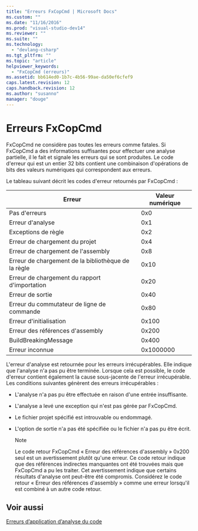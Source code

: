 ```yaml
---
title: "Erreurs FxCopCmd | Microsoft Docs"
ms.custom: ""
ms.date: "11/16/2016"
ms.prod: "visual-studio-dev14"
ms.reviewer: ""
ms.suite: ""
ms.technology: 
  - "devlang-csharp"
ms.tgt_pltfrm: ""
ms.topic: "article"
helpviewer_keywords: 
  - "FxCopCmd (erreurs)"
ms.assetid: bb614ed0-1b7c-4b56-99ae-da50ef6cfef9
caps.latest.revision: 12
caps.handback.revision: 12
ms.author: "susanno"
manager: "douge"
---
```

# Erreurs FxCopCmd
FxCopCmd ne considère pas toutes les erreurs comme fatales.  Si FxCopCmd a des informations suffisantes pour effectuer une analyse partielle, il le fait et signale les erreurs qui se sont produites.  Le code d'erreur qui est un entier 32 bits contient une combinaison d'opérations de bits des valeurs numériques qui correspondent aux erreurs.  
  
 Le tableau suivant décrit les codes d'erreur retournés par FxCopCmd :  
  
|Erreur|Valeur numérique|  
|------------|----------------------|  
|Pas d'erreurs|0x0|  
|Erreur d'analyse|0x1|  
|Exceptions de règle|0x2|  
|Erreur de chargement du projet|0x4|  
|Erreur de chargement de l'assembly|0x8|  
|Erreur de chargement de la bibliothèque de la règle|0x10|  
|Erreur de chargement du rapport d'importation|0x20|  
|Erreur de sortie|0x40|  
|Erreur du commutateur de ligne de commande|0x80|  
|Erreur d'initialisation|0x100|  
|Erreur des références d'assembly|0x200|  
|BuildBreakingMessage|0x400|  
|Erreur inconnue|0x1000000|  
  
 L'erreur d'analyse est retournée pour les erreurs irrécupérables.  Elle indique que l'analyse n'a pas pu être terminée.  Lorsque cela est possible, le code d'erreur contient également la cause sous\-jacente de l'erreur irrécupérable.  Les conditions suivantes génèrent des erreurs irrécupérables :  
  
-   L'analyse n'a pas pu être effectuée en raison d'une entrée insuffisante.  
  
-   L'analyse a levé une exception qui n'est pas gérée par FxCopCmd.  
  
-   Le fichier projet spécifié est introuvable ou endommagé.  
  
-   L'option de sortie n'a pas été spécifiée ou le fichier n'a pas pu être écrit.  
  
    > [!NOTE]
    >  Le code retour FxCopCmd « Erreur des références d'assembly » 0x200 seul est un avertissement plutôt qu'une erreur.  Ce code retour indique que des références indirectes manquantes ont été trouvées mais que FxCopCmd a pu les traiter.  Cet avertissement indique que certains résultats d'analyse ont peut\-être été compromis.  Considérez le code retour « Erreur des références d'assembly » comme une erreur lorsqu'il est combiné à un autre code retour.  
  
## Voir aussi  
 [Erreurs d’application d’analyse du code](../code-quality/code-analysis-application-errors.md)